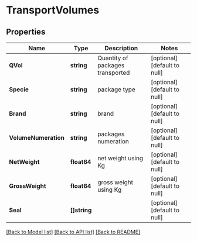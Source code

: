 # TransportVolumes

## Properties
Name | Type | Description | Notes
------------ | ------------- | ------------- | -------------
**QVol** | **string** | Quantity of packages transported | [optional] [default to null]
**Specie** | **string** | package type | [optional] [default to null]
**Brand** | **string** | brand | [optional] [default to null]
**VolumeNumeration** | **string** | packages numeration | [optional] [default to null]
**NetWeight** | **float64** | net weight using Kg | [optional] [default to null]
**GrossWeight** | **float64** | gross weight using Kg | [optional] [default to null]
**Seal** | **[]string** |  | [optional] [default to null]

[[Back to Model list]](../README.md#documentation-for-models) [[Back to API list]](../README.md#documentation-for-api-endpoints) [[Back to README]](../README.md)


